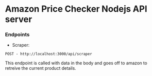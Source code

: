 # Amazon Price Checker Nodejs API server

### Endpoints

- Scraper:

```
POST - http://localhost:3000/api/scraper
```
This endpoint is called with data in the body and goes off to amazon to retreive the current product details.
